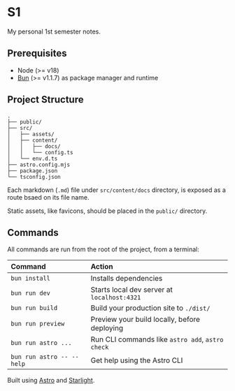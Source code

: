 # S1

My personal 1st semester notes.

## Prerequisites

- Node (>= v18)
- [Bun](https://bun.sh) (>= v1.1.7) as package manager and runtime

## Project Structure

```
.
├── public/
├── src/
│   ├── assets/
│   ├── content/
│   │   ├── docs/
│   │   └── config.ts
│   └── env.d.ts
├── astro.config.mjs
├── package.json
└── tsconfig.json
```

Each markdown (`.md`) file under `src/content/docs` directory, is exposed as a
route bsaed on its file name.

Static assets, like favicons, should be placed in the `public/` directory.

## Commands

All commands are run from the root of the project, from a terminal:

| Command                   | Action                                           |
| :------------------------ | :----------------------------------------------- |
| `bun install`             | Installs dependencies                            |
| `bun run dev`             | Starts local dev server at `localhost:4321`      |
| `bun run build`           | Build your production site to `./dist/`          |
| `bun run preview`         | Preview your build locally, before deploying     |
| `bun run astro ...`       | Run CLI commands like `astro add`, `astro check` |
| `bun run astro -- --help` | Get help using the Astro CLI                     |

Built using [Astro](https://astro.build) and
[Starlight](https://starlight.astro.build/).
